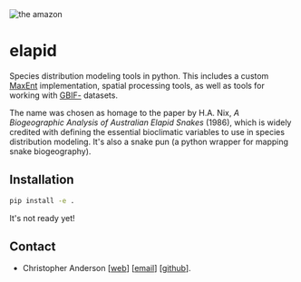 <img src="http://earth-chris.github.io/images/design/amazon.jpg" alt="the amazon"/>

# elapid

Species distribution modeling tools in python. This includes a custom [MaxEnt][home-maxent] implementation, spatial processing tools, as well as tools for working with [GBIF-][home-gbif] datasets.

The name was chosen as homage to the paper by H.A. Nix, *A Biogeographic Analysis of Australian Elapid Snakes* (1986), which is widely credited with defining the essential bioclimatic variables to use in species distribution modeling. It's also a snake pun (a python wrapper for mapping snake biogeography).

## Installation

```bash
pip install -e .
```

It's not ready yet!

## Contact

* Christopher Anderson [[web][home-cba]] [[email][email-cba]] [[github][github-cba]].


[email-cba]: mailto:cbanders@stanford.edu
[github-cba]: https://github.com/earth-chris
[home-cba]: https://earth-chris.github.io
[home-conda]: https://docs.conda.io/
[home-gbif]: https://gbif.org
[home-maxent]: https://biodiversityinformatics.amnh.org/open_source/maxent/
